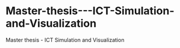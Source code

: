 # Master-thesis---ICT-Simulation-and-Visualization
Master thesis - ICT Simulation and Visualization
